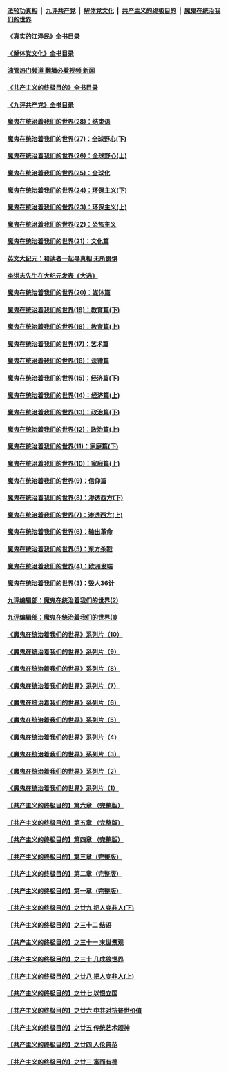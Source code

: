 ####  [法轮功真相](../../../../basic/blob/master/README.md?t=09131901) &nbsp;|&nbsp; [九评共产党](../../../../9ping.md/blob/master/README.md?t=09131901) &nbsp;|&nbsp; [解体党文化](../../../../jtdwh.md/blob/master/README.md?t=09131901)  &nbsp;|&nbsp; [共产主义的终极目的](../../../../gczydzjmd.md/blob/master/README.md?t=09131901) &nbsp;|&nbsp; [魔鬼在统治我们的世界](../../../../mgztzwmdsj.md/blob/master/README.md?t=09131901) 

#### [《真实的江泽民》全书目录](../pages/nsc422/n13721399.md?t=09131901) 

#### [《解体党文化》全书目录](../pages/nsc422/n13721157.md?t=09131901) 

#### [油管热门频道 翻墙必看视频 新闻](http://45.76.130.85:81/youtube.html?09131901)

#### [《共产主义的终极目的》全书目录](../pages/nsc422/n13721048.md?t=09131901) 

#### [《九评共产党》全书目录](../pages/nsc422/n13708085.md?t=09131901) 

#### [魔鬼在统治着我们的世界(28)：结束语](../pages/nsc422/n10936246.md?t=09131901) 

#### [魔鬼在统治着我们的世界(27)：全球野心(下)](../pages/nsc422/n10928319.md?t=09131901) 

#### [魔鬼在统治着我们的世界(26)：全球野心(上)](../pages/nsc422/n10900318.md?t=09131901) 

#### [魔鬼在统治着我们的世界(25)：全球化](../pages/nsc422/n10788205.md?t=09131901) 

#### [魔鬼在统治着我们的世界(24)：环保主义(下)](../pages/nsc422/n10695307.md?t=09131901) 

#### [魔鬼在统治着我们的世界(23)：环保主义(上)](../pages/nsc422/n10688613.md?t=09131901) 

#### [魔鬼在统治着我们的世界(22)：恐怖主义](../pages/nsc422/n10614727.md?t=09131901) 

#### [魔鬼在统治着我们的世界(21)：文化篇](../pages/nsc422/n10597706.md?t=09131901) 

#### [英文大纪元：和读者一起寻真相 无所畏惧](../pages/nsc422/n12542027.md?t=09131901) 

#### [李洪志先生在大纪元发表《大选》](../pages/nsc422/n12534746.md?t=09131901) 

#### [魔鬼在统治着我们的世界(20)：媒体篇](../pages/nsc422/n10586579.md?t=09131901) 

#### [魔鬼在统治着我们的世界(19)：教育篇(下)](../pages/nsc422/n10564808.md?t=09131901) 

#### [魔鬼在统治着我们的世界(18)：教育篇(上)](../pages/nsc422/n10526970.md?t=09131901) 

#### [魔鬼在统治着我们的世界(17)：艺术篇](../pages/nsc422/n10499093.md?t=09131901) 

#### [魔鬼在统治着我们的世界(16)：法律篇](../pages/nsc422/n10485969.md?t=09131901) 

#### [魔鬼在统治着我们的世界(15)：经济篇(下)](../pages/nsc422/n10469975.md?t=09131901) 

#### [魔鬼在统治着我们的世界(14)：经济篇(上)](../pages/nsc422/n10457370.md?t=09131901) 

#### [魔鬼在统治着我们的世界(13)：政治篇(下)](../pages/nsc422/n10448270.md?t=09131901) 

#### [魔鬼在统治着我们的世界(12)：政治篇(上)](../pages/nsc422/n10444576.md?t=09131901) 

#### [魔鬼在统治着我们的世界(11)：家庭篇(下)](../pages/nsc422/n10440961.md?t=09131901) 

#### [魔鬼在统治着我们的世界(10)：家庭篇(上)](../pages/nsc422/n10435448.md?t=09131901) 

#### [魔鬼在统治着我们的世界(9)：信仰篇](../pages/nsc422/n10432159.md?t=09131901) 

#### [魔鬼在统治着我们的世界(8)：渗透西方(下)](../pages/nsc422/n10429603.md?t=09131901) 

#### [魔鬼在统治着我们的世界(7)：渗透西方(上)](../pages/nsc422/n10426013.md?t=09131901) 

#### [魔鬼在统治着我们的世界(6)：输出革命](../pages/nsc422/n10421536.md?t=09131901) 

#### [魔鬼在统治着我们的世界(5)：东方杀戮](../pages/nsc422/n10417707.md?t=09131901) 

#### [魔鬼在统治着我们的世界(4)：欧洲发端](../pages/nsc422/n10414890.md?t=09131901) 

#### [魔鬼在统治着我们的世界(3)：毁人36计](../pages/nsc422/n10411583.md?t=09131901) 

#### [九评编辑部：魔鬼在统治着我们的世界(2)](../pages/nsc422/n10410036.md?t=09131901) 

#### [九评编辑部：魔鬼在统治着我们的世界(1)](../pages/nsc422/n10406825.md?t=09131901) 

#### [《魔鬼在统治着我们的世界》系列片（10）](../pages/nsc422/n12292670.md?t=09131901) 

#### [《魔鬼在统治着我们的世界》系列片（9）](../pages/nsc422/n12290859.md?t=09131901) 

#### [《魔鬼在统治着我们的世界》系列片（8）](../pages/nsc422/n12287445.md?t=09131901) 

#### [《魔鬼在统治着我们的世界》系列片（7）](../pages/nsc422/n12283425.md?t=09131901) 

#### [《魔鬼在统治着我们的世界》系列片（6）](../pages/nsc422/n12282314.md?t=09131901) 

#### [《魔鬼在统治着我们的世界》系列片（5）](../pages/nsc422/n12281419.md?t=09131901) 

#### [《魔鬼在统治着我们的世界》系列片（4）](../pages/nsc422/n12274024.md?t=09131901) 

#### [《魔鬼在统治着我们的世界》系列片（3）](../pages/nsc422/n12271322.md?t=09131901) 

#### [《魔鬼在统治着我们的世界》系列片（2）](../pages/nsc422/n12269049.md?t=09131901) 

#### [《魔鬼在统治着我们的世界》系列片（1）](../pages/nsc422/n12267575.md?t=09131901) 

#### [【共产主义的终极目的】第六章 （完整版）](../pages/nsc422/n11428913.md?t=09131901) 

#### [【共产主义的终极目的】第五章 （完整版）](../pages/nsc422/n11428912.md?t=09131901) 

#### [【共产主义的终极目的】第四章 （完整版）](../pages/nsc422/n11428907.md?t=09131901) 

#### [【共产主义的终极目的】第三章（完整版）](../pages/nsc422/n11428848.md?t=09131901) 

#### [【共产主义的终极目的】第二章（完整版）](../pages/nsc422/n11428831.md?t=09131901) 

#### [【共产主义的终极目的】第一章（完整版）](../pages/nsc422/n11417651.md?t=09131901) 

#### [【共产主义的终极目的】之廿九 把人变非人(下)](../pages/nsc422/n11344140.md?t=09131901) 

#### [【共产主义的终极目的】之三十二 结语](../pages/nsc422/n11360535.md?t=09131901) 

#### [【共产主义的终极目的】之三十一 末世景观](../pages/nsc422/n11351129.md?t=09131901) 

#### [【共产主义的终极目的】之三十 几成狼世界](../pages/nsc422/n11348280.md?t=09131901) 

#### [【共产主义的终极目的】之廿八 把人变非人(上)](../pages/nsc422/n11340492.md?t=09131901) 

#### [【共产主义的终极目的】之廿七 以恨立国](../pages/nsc422/n11336944.md?t=09131901) 

#### [【共产主义的终极目的】之廿六 中共对抗普世价值](../pages/nsc422/n11324785.md?t=09131901) 

#### [【共产主义的终极目的】之廿五 传统艺术颂神](../pages/nsc422/n11296396.md?t=09131901) 

#### [【共产主义的终极目的】之廿四 人伦典范](../pages/nsc422/n11296397.md?t=09131901) 

#### [【共产主义的终极目的】之廿三 富而有德](../pages/nsc422/n11283598.md?t=09131901) 

<img src='http://gfw-breaker.win/goodnews/indexes/nsc422.md' width='0px' height='0px'/>
